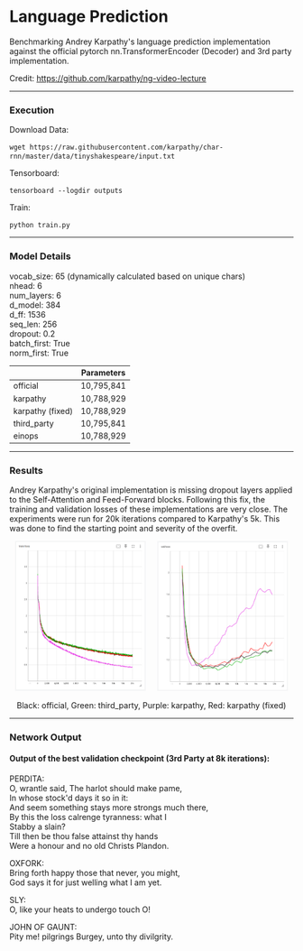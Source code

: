 # Language Prediction
Benchmarking Andrey Karpathy's language prediction implementation against the official pytorch nn.TransformerEncoder
(Decoder) and 3rd party implementation.  

Credit: https://github.com/karpathy/ng-video-lecture

---

### Execution
Download Data:
```
wget https://raw.githubusercontent.com/karpathy/char-rnn/master/data/tinyshakespeare/input.txt
```

Tensorboard:
```
tensorboard --logdir outputs
```

Train:
```
python train.py
```

---

### Model Details

vocab_size: 65 (dynamically calculated based on unique chars)  
nhead: 6  
num_layers: 6  
d_model: 384  
d_ff: 1536  
seq_len: 256  
dropout: 0.2  
batch_first: True  
norm_first: True  

|                  | Parameters |
|------------------|------------|
| official         | 10,795,841 |
| karpathy         | 10,788,929 |
| karpathy (fixed) | 10,788,929 |
| third_party      | 10,795,841 |
| einops           | 10,788,929 |

---

### Results

Andrey Karpathy's original implementation is missing dropout layers applied to the Self-Attention and Feed-Forward
blocks. Following this fix, the training and validation losses of these implementations are very close. The experiments
were run for 20k iterations compared to Karpathy's 5k. This was done to find the starting point and severity of the
overfit.

<div style="display: flex; justify-content: center; align-items: center;">
  <div style="text-align: center; margin: 0 10px;">
    <img src="assets/train_loss.png" alt="Image 1">
  </div>
  <div style="text-align: center; margin: 0 10px;">
    <img src="assets/val_loss.png" alt="Image 2">
  </div>
</div>
<p align="center">
  Black: official, Green: third_party, Purple: karpathy, Red: karpathy (fixed)
</p>

---

### Network Output
#### Output of the best validation checkpoint (3rd Party at 8k iterations):

PERDITA:  
O, wrantle said, The harlot should make pame,  
In whose stock'd days it so in it:  
And seem something stays more strongs much there,  
By this the loss calrenge tyranness: what I  
Stabby a slain?  
Till then be thou false attainst thy hands  
Were a honour and no old Christs Plandon.  

OXFORK:  
Bring forth happy those that never, you might,  
God says it for just welling what I am yet.  

SLY:  
O, like your heats to undergo touch O!  

JOHN OF GAUNT:  
Pity me! pilgrings Burgey, unto thy divilgrity.  
